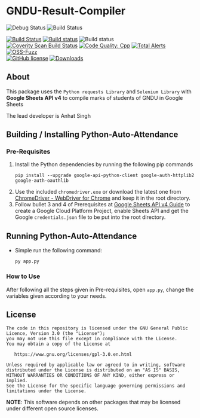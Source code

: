 # GNDU-Result-Compiler

![Debug Status](https://github.com/anhatsingh/GNDU-Result-Compiler/actions/workflows/python-package2.yml/badge.svg)
![Build Status](https://github.com/anhatsingh/GNDU-Result-Compiler/actions/workflows/python-package.yml/badge.svg)

[![Build Status](https://travis-ci.org/tesseract-ocr/tesseract.svg?branch=master)](https://travis-ci.org/tesseract-ocr/tesseract)
[![Build status](https://ci.appveyor.com/api/projects/status/miah0ikfsf0j3819/branch/master?svg=true)](https://ci.appveyor.com/project/zdenop/tesseract/)
![Build status](https://github.com/tesseract-ocr/tesseract/workflows/sw/badge.svg)<br>
[![Coverity Scan Build Status](https://scan.coverity.com/projects/tesseract-ocr/badge.svg)](https://scan.coverity.com/projects/tesseract-ocr)
[![Code Quality: Cpp](https://img.shields.io/lgtm/grade/cpp/g/tesseract-ocr/tesseract.svg?logo=lgtm&logoWidth=18)](https://lgtm.com/projects/g/tesseract-ocr/tesseract/context:cpp)
[![Total Alerts](https://img.shields.io/lgtm/alerts/g/tesseract-ocr/tesseract.svg?logo=lgtm&logoWidth=18)](https://lgtm.com/projects/g/tesseract-ocr/tesseract/alerts)
[![OSS-Fuzz](https://img.shields.io/badge/oss--fuzz-fuzzing-brightgreen)](https://bugs.chromium.org/p/oss-fuzz/issues/list?sort=-opened&can=2&q=proj:tesseract-ocr)
<br/>
[![GitHub license](https://img.shields.io/badge/license-Apache--2.0-blue.svg)](https://raw.githubusercontent.com/tesseract-ocr/tesseract/master/LICENSE)
[![Downloads](https://img.shields.io/badge/download-all%20releases-brightgreen.svg)](https://github.com/tesseract-ocr/tesseract/releases/)

## About

This package uses the `Python requests Library` and `Selenium Library`
with **Google Sheets API v4** to compile marks of students of GNDU in Google Sheets

The lead developer is Anhat Singh

## Building / Installing Python-Auto-Attendance

### Pre-Requisites
1. Install the Python dependencies by running the following pip commands
    ```
    pip install --upgrade google-api-python-client google-auth-httplib2 google-auth-oauthlib    
    ```
2. Use the included `chromedriver.exe` or download the latest one from [ChromeDriver - WebDriver for Chrome](https://chromedriver.chromium.org/) and keep it in the root directory.
3. Follow bullet 3 and 4 of Prerequisites at [Google Sheets API v4 Guide](https://developers.google.com/sheets/api/quickstart/python) to create a Google Cloud Platform Project, enable Sheets API and get the Google `credentials.json` file to be put into the root directory.

## Running Python-Auto-Attendance

* Simple run the following command:
    ```
    py app.py
    ```
### How to Use
After following all the steps given in Pre-requisites, open `app.py`, change the variables given according to your needs.

## License

    The code in this repository is licensed under the GNU General Public Licence, Version 3.0 (the "License");
    you may not use this file except in compliance with the License.
    You may obtain a copy of the License at

       https://www.gnu.org/licenses/gpl-3.0.en.html

    Unless required by applicable law or agreed to in writing, software
    distributed under the License is distributed on an "AS IS" BASIS,
    WITHOUT WARRANTIES OR CONDITIONS OF ANY KIND, either express or implied.
    See the License for the specific language governing permissions and
    limitations under the License.

**NOTE**: This software depends on other packages that may be licensed under different open source licenses.
